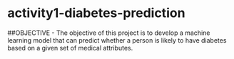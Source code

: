 # activity1-diabetes-prediction

##OBJECTIVE - The objective of this project is to develop a machine learning model that can predict whether a person is likely to have diabetes based on a given set of medical attributes.


